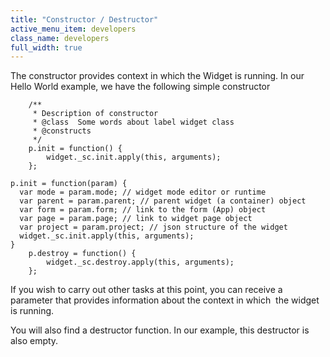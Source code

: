 ```yaml
---
title: "Constructor / Destructor"
active_menu_item: developers
class_name: developers
full_width: true
---
```



The constructor provides context in which the Widget is running. In our Hello World example, we have the following simple constructor

        /**
         * Description of constructor
         * @class  Some words about label widget class
         * @constructs
         */
        p.init = function() {
            widget._sc.init.apply(this, arguments);
        };
     
    p.init = function(param) {
      var mode = param.mode; // widget mode editor or runtime
      var parent = param.parent; // parent widget (a container) object
      var form = param.form; // link to the form (App) object
      var page = param.page; // link to widget page object
      var project = param.project; // json structure of the widget
      widget._sc.init.apply(this, arguments);
    }
        p.destroy = function() {
            widget._sc.destroy.apply(this, arguments);
        };
   

If you wish to carry out other tasks at this point, you can receive a parameter that provides information about the context in which  the widget is running.

<a id="destructor"> </a> You will also find a destructor function. In our example, this destructor is also empty.

